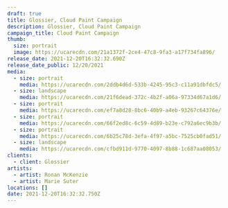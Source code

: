 ```yaml
---
draft: true
title: Glossier, Cloud Paint Campaign
description: Glossier, Cloud Paint Campaign
campaign_title: Cloud Paint Campaign
thumb:
  size: portrait
  image: https://ucarecdn.com/21a1372f-2ce4-47c8-9fa3-a17f734fa896/
release_date: 2021-12-20T16:32:32.690Z
release_date_public: 12/20/2021
media:
  - size: portrait
    media: https://ucarecdn.com/2ddb4d6d-533b-4245-95c3-c11a91dbfdc5/
  - size: landscape
    media: https://ucarecdn.com/21f6dead-372c-4b2f-a06a-97334d67a1d6/
  - size: portrait
    media: https://ucarecdn.com/ef7a8d28-8bc6-40b9-a4eb-93267c64376e/
  - size: portrait
    media: https://ucarecdn.com/66f2ed8c-6c59-4d89-b23e-c792a6ec9b3b/
  - size: portrait
    media: https://ucarecdn.com/6b25c78d-3efa-4f97-a5bc-7525cb0fad51/
  - size: landscape
    media: https://ucarecdn.com/cfbd911d-9770-4097-8b88-1c687aa08053/
clients:
  - client: Glossier
artists:
  - artist: Ronan McKenzie
  - artist: Marie Suter
locations: []
date: 2021-12-20T16:32:32.750Z
---
```


